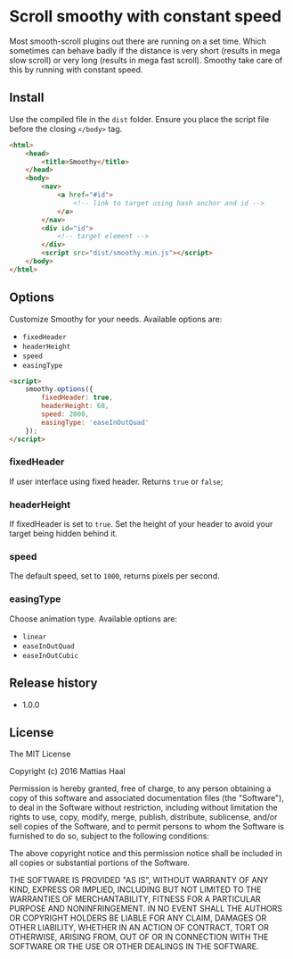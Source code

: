 # Scroll smoothy with constant speed

Most smooth-scroll plugins out there are running on a set time. Which sometimes can behave badly if the distance is very short (results in mega slow scroll) or very long (results in mega fast scroll). Smoothy take care of this by running with constant speed.

## Install

Use the compiled file in the `dist` folder. Ensure you place the script file
before the closing `</body>` tag.

```html
<html>
    <head>
        <title>Smoothy</title>
    </head>
    <body>
        <nav>
            <a href="#id">
                <!-- link to target using hash anchor and id -->
            </a>
        </nav>
        <div id="id">
            <!-- target element -->
        </div>
        <script src="dist/smoothy.min.js"></script>
    </body>
</html>
```

## Options

Customize Smoothy for your needs. Available options are: 

- `fixedHeader`
- `headerHeight`
- `speed`
- `easingType`

```html
<script>
    smoothy.options({
        fixedHeader: true,
        headerHeight: 68,
        speed: 2000,
        easingType: 'easeInOutQuad'
    });
</script>
```

### fixedHeader
If user interface using fixed header. Returns `true` or `false`;

### headerHeight
If fixedHeader is set to `true`. Set the height of your header to avoid your target being hidden behind it.

### speed
The default speed, set to `1000`, returns pixels per second.

### easingType
Choose animation type. Available options are: 

- `linear`
- `easeInOutQuad`
- `easeInOutCubic`

## Release history

- 1.0.0

## License

The MIT License

Copyright (c) 2016 Mattias Haal

Permission is hereby granted, free of charge, to any person obtaining a copy
of this software and associated documentation files (the "Software"), to deal
in the Software without restriction, including without limitation the rights
to use, copy, modify, merge, publish, distribute, sublicense, and/or sell
copies of the Software, and to permit persons to whom the Software is
furnished to do so, subject to the following conditions:

The above copyright notice and this permission notice shall be included in
all copies or substantial portions of the Software.

THE SOFTWARE IS PROVIDED "AS IS", WITHOUT WARRANTY OF ANY KIND, EXPRESS OR
IMPLIED, INCLUDING BUT NOT LIMITED TO THE WARRANTIES OF MERCHANTABILITY,
FITNESS FOR A PARTICULAR PURPOSE AND NONINFRINGEMENT. IN NO EVENT SHALL THE
AUTHORS OR COPYRIGHT HOLDERS BE LIABLE FOR ANY CLAIM, DAMAGES OR OTHER
LIABILITY, WHETHER IN AN ACTION OF CONTRACT, TORT OR OTHERWISE, ARISING FROM,
OUT OF OR IN CONNECTION WITH THE SOFTWARE OR THE USE OR OTHER DEALINGS IN
THE SOFTWARE.
